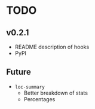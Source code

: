 # TODO

## v0.2.1

- README description of hooks
- PyPI

## Future

- `loc-summary`
    - Better breakdown of stats
    - Percentages
